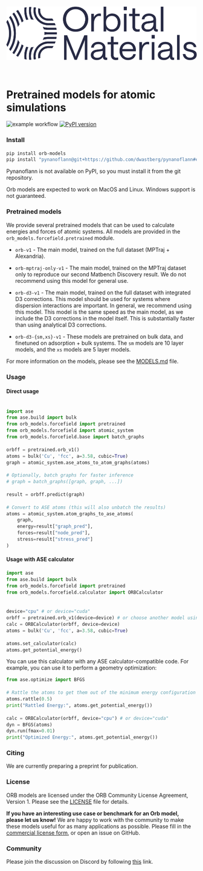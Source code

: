 
<p align="center">
  <img src="./logo_color_text.png" alt="Orbital Materials" width="600"/>
</p>
<br/>

# Pretrained models for atomic simulations

![example workflow](https://github.com/orbital-materials/orb-models/actions/workflows/test.yml/badge.svg)
[![PyPI version](https://badge.fury.io/py/orb-models.svg)](https://badge.fury.io/py/orb-models)

### Install

```bash
pip install orb-models
pip install "pynanoflann@git+https://github.com/dwastberg/pynanoflann#egg=af434039ae14bedcbb838a7808924d6689274168",
```
Pynanoflann is not available on PyPI, so you must install it from the git repository.

Orb models are expected to work on MacOS and Linux. Windows support is not guaranteed.

### Pretrained models

We provide several pretrained models that can be used to calculate energies and forces of atomic systems. All models are provided in the `orb_models.forcefield.pretrained` module. 

- `orb-v1` - The main model, trained on the full dataset (MPTraj + Alexandria).
- `orb-mptraj-only-v1` - The main model, trained on the MPTraj dataset only to reproduce our second Matbench Discovery result. We do not recommend using this model for general use.

- `orb-d3-v1` - The main model, trained on the full dataset with integrated D3 corrections. This model should be used for systems where dispersion interactions are important. In general, we recommend using this model. This model is the same speed as the main model, as we include the D3 corrections in the model itself. This is substantially faster than using analytical D3 corrections.
- `orb-d3-{sm,xs}-v1` - These models are pretrained on bulk data, and finetuned on adsorption + bulk systems. The `sm` models are 10 layer models, and the `xs` models are 5 layer models.

For more information on the models, please see the [MODELS.md](MODELS.md) file.


### Usage

#### Direct usage
```python

import ase
from ase.build import bulk
from orb_models.forcefield import pretrained
from orb_models.forcefield import atomic_system
from orb_models.forcefield.base import batch_graphs

orbff = pretrained.orb_v1()
atoms = bulk('Cu', 'fcc', a=3.58, cubic=True)
graph = atomic_system.ase_atoms_to_atom_graphs(atoms)

# Optionally, batch graphs for faster inference
# graph = batch_graphs([graph, graph, ...])

result = orbff.predict(graph)

# Convert to ASE atoms (this will also unbatch the results)
atoms = atomic_system.atom_graphs_to_ase_atoms(
    graph,
    energy=result["graph_pred"],
    forces=result["node_pred"],
    stress=result["stress_pred"]
)
```

#### Usage with ASE calculator

```python
import ase
from ase.build import bulk
from orb_models.forcefield import pretrained
from orb_models.forcefield.calculator import ORBCalculator


device="cpu" # or device="cuda"
orbff = pretrained.orb_v1(device=device) # or choose another model using ORB_PRETRAINED_MODELS[model_name]()
calc = ORBCalculator(orbff, device=device)
atoms = bulk('Cu', 'fcc', a=3.58, cubic=True)

atoms.set_calculator(calc)
atoms.get_potential_energy()
```

You can use this calculator with any ASE calculator-compatible code. For example, you can use it to perform a geometry optimization:

```python
from ase.optimize import BFGS

# Rattle the atoms to get them out of the minimum energy configuration
atoms.rattle(0.5)
print("Rattled Energy:", atoms.get_potential_energy())

calc = ORBCalculator(orbff, device="cpu") # or device="cuda"
dyn = BFGS(atoms)
dyn.run(fmax=0.01)
print("Optimized Energy:", atoms.get_potential_energy())
```


### Citing

We are currently preparing a preprint for publication.


### License

ORB models are licensed under the ORB Community License Agreement, Version 1. Please see the [LICENSE](LICENSE) file for details.

**If you have an interesting use case or benchmark for an Orb model, please let us know!** We are happy to work with the community to make these models useful for as many applications as possible.
Please fill in the [commercial license form](https://www.orbitalmaterials.com/commercial-license-form), or open an issue on GitHub.

### Community

Please join the discussion on Discord by following [this](https://discord.gg/4EYXRA7x) link.